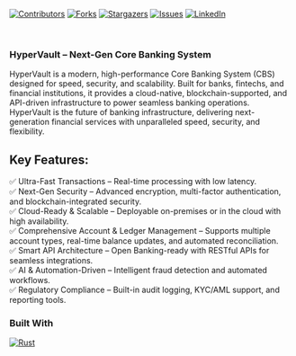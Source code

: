 [![Contributors][contributors-shield]][contributors-url]
[![Forks][forks-shield]][forks-url]
[![Stargazers][stars-shield]][stars-url]
[![Issues][issues-shield]][issues-url]
[![LinkedIn][linkedin-shield]][linkedin-url]

<br />

<h3 align="left">HyperVault – Next-Gen Core Banking System</h3>

  <p align="left">
HyperVault is a modern, high-performance Core Banking System (CBS) designed for speed, security, and scalability. Built for banks, fintechs, and financial institutions, it provides a cloud-native, blockchain-supported, and API-driven infrastructure to power seamless banking operations.
<br />
HyperVault is the future of banking infrastructure, delivering next-generation financial services with unparalleled speed, security, and flexibility.
  </p>
</div>


## Key Features:

✅ Ultra-Fast Transactions – Real-time processing with low latency.<br />
✅ Next-Gen Security – Advanced encryption, multi-factor authentication, and blockchain-integrated security.<br />
✅ Cloud-Ready & Scalable – Deployable on-premises or in the cloud with high availability.<br />
✅ Comprehensive Account & Ledger Management – Supports multiple account types, real-time balance updates, and automated reconciliation.<br />
✅ Smart API Architecture – Open Banking-ready with RESTful APIs for seamless integrations.<br />
✅ AI & Automation-Driven – Intelligent fraud detection and automated workflows.<br />
✅ Regulatory Compliance – Built-in audit logging, KYC/AML support, and reporting tools.


### Built With

[![Rust][Rust]][Rust-url]


<!-- LICENSE -->


<!-- MARKDOWN LINKS & IMAGES -->
[contributors-shield]: https://img.shields.io/github/contributors/hakdag/peersend.svg?style=for-the-badge
[contributors-url]: https://github.com/hakdag/peersend/graphs/contributors
[forks-shield]: https://img.shields.io/github/forks/hakdag/peersend.svg?style=for-the-badge
[forks-url]: https://github.com/hakdag/peersend/network/members
[stars-shield]: https://img.shields.io/github/stars/hakdag/peersend.svg?style=for-the-badge
[stars-url]: https://github.com/hakdag/peersend/stargazers
[issues-shield]: https://img.shields.io/github/issues/hakdag/peersend.svg?style=for-the-badge
[issues-url]: https://github.com/hakdag/peersend/issues
[linkedin-shield]: https://img.shields.io/badge/-LinkedIn-black.svg?style=for-the-badge&logo=linkedin&colorB=555
[linkedin-url]: https://www.linkedin.com/in/hakanakdag
[Rust-url]: https://www.rust-lang.org/
[Rust]: https://img.shields.io/badge/Rust-000000?style=for-the-badge&logo=rust&logoColor=white
